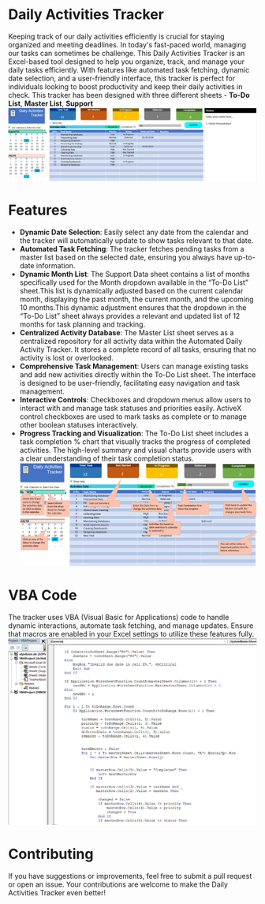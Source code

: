 # Daily Activities Tracker

Keeping track of our daily activities efficiently is crucial for staying organized and meeting deadlines. In today's fast-paced world, managing our tasks can sometimes be challenge. This Daily Activities Tracker is an Excel-based tool designed to help you organize, track, and manage your daily tasks efficiently. With features like automated task fetching, dynamic date selection, and a user-friendly interface, this tracker is perfect for individuals looking to boost productivity and keep their daily activities in check. This tracker has been designed with three different sheets - **To-Do List**, **Master List**, **Support**
![Snip 1](https://github.com/Pgoel95/Task-Management-Tool/blob/main/Activity%20Tracker.png?raw=true)
# Features

- **Dynamic Date Selection**: Easily select any date from the calendar and the tracker will automatically update to show tasks relevant to that date.
- **Automated Task Fetching**: The tracker fetches pending tasks from a master list based on the selected date, ensuring you always have up-to-date information.
- **Dynamic Month List**: The Support Data sheet contains a list of months specifically used for the Month dropdown available in the “To-Do List” sheet.This list is dynamically adjusted based on the current calendar month, displaying the past month, the current month, and the upcoming 10 months.This dynamic adjustment ensures that the dropdown in the “To-Do List” sheet always provides a relevant and updated list of 12 months for task planning and tracking.
- **Centralized Activity Database**: The Master List sheet serves as a centralized repository for all activity data within the Automated Daily Activity Tracker. It stores a complete record of all tasks, ensuring that no activity is lost or overlooked.
- **Comprehensive Task Management**: Users can manage existing tasks and add new activities directly within the To-Do List sheet. The interface is designed to be user-friendly, facilitating easy navigation and task management.
- **Interactive Controls**: Checkboxes and dropdown menus allow users to interact with and manage task statuses and priorities easily. ActiveX control checkboxes are used to mark tasks as complete or to manage other boolean statuses interactively.
- **Progress Tracking and Visualization**: The To-Do List sheet includes a task completion % chart that visually tracks the progress of completed activities. The high-level summary and visual charts provide users with a clear understanding of their task completion status.
![Snip 2](https://github.com/Pgoel95/Task-Management-Tool/blob/main/Activity%20Tracker%20Snip%202.png?raw=true)
# VBA Code
The tracker uses VBA (Visual Basic for Applications) code to handle dynamic interactions, automate task fetching, and manage updates. Ensure that macros are enabled in your Excel settings to utilize these features fully.
![Snip 3](https://github.com/Pgoel95/Task-Management-Tool/blob/main/VBA%20code.png?raw=true)
# Contributing
If you have suggestions or improvements, feel free to submit a pull request or open an issue. Your contributions are welcome to make the Daily Activities Tracker even better!
